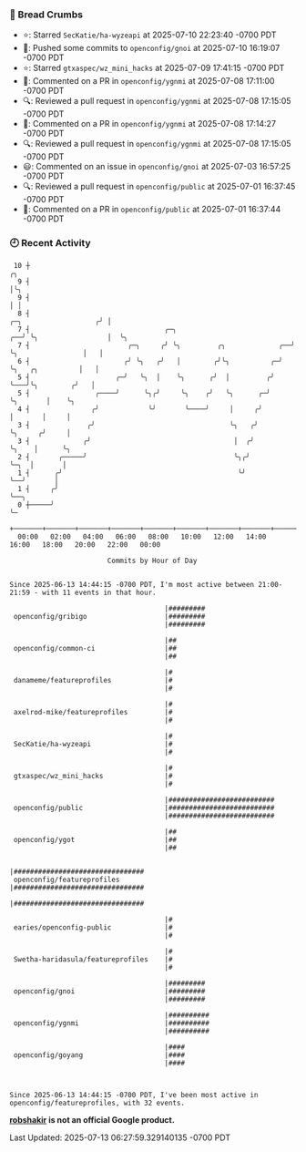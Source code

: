 ### 🍞 Bread Crumbs

 * ⭐️: Starred `SecKatie/ha-wyzeapi` at 2025-07-10 22:23:40 -0700 PDT
 * 🚢: Pushed some commits to `openconfig/gnoi` at 2025-07-10 16:19:07 -0700 PDT
 * ⭐️: Starred `gtxaspec/wz_mini_hacks` at 2025-07-09 17:41:15 -0700 PDT
 * 💬: Commented on a PR in  `openconfig/ygnmi` at 2025-07-08 17:11:00 -0700 PDT
 * 🔍: Reviewed a pull request in  `openconfig/ygnmi` at 2025-07-08 17:15:05 -0700 PDT
 * 💬: Commented on a PR in  `openconfig/ygnmi` at 2025-07-08 17:14:27 -0700 PDT
 * 🔍: Reviewed a pull request in  `openconfig/ygnmi` at 2025-07-08 17:15:05 -0700 PDT
 * 😃: Commented on an issue in `openconfig/gnoi` at 2025-07-03 16:57:25 -0700 PDT
 * 🔍: Reviewed a pull request in  `openconfig/public` at 2025-07-01 16:37:45 -0700 PDT
 * 💬: Commented on a PR in  `openconfig/public` at 2025-07-01 16:37:44 -0700 PDT

### 🕘 Recent Activity
```
 10 ┼                                                                                         ╭╮
  9 ┤                                                                                         │╰╮
  9 ┤                                                                                         │ │
  8 ┤                                                                   ╭─╮                  ╭╯ │
  7 ┤                                 ╭─╮                            ╭──╯ ╰╮                 │  ╰╮
  7 ┤                        ╭─╮     ╭╯ ╰╮         ╭╮             ╭──╯     ╰╮                │   │
  6 ┤                       ╭╯ ╰╮   ╭╯   │        ╭╯╰╮          ╭─╯         ╰╮   ╭╮          │   │
  5 ┤                     ╭─╯   ╰╮  │    ╰╮      ╭╯  │         ╭╯            ╰───╯╰╮        ╭╯   │
  5 ┤                ╭────╯      ╰╮╭╯     ╰╮    ╭╯   ╰╮      ╭─╯                   ╰╮       │    ╰╮
  4 ┤               ╭╯            ╰╯       ╰────╯     │     ╭╯                      │       │     │
  3 ┤              ╭╯                                 ╰╮   ╭╯                       ╰╮     ╭╯     │
  3 ┤             ╭╯                                   │  ╭╯                         ╰╮    │      ╰╮
  2 ┤       ╭─────╯                                    ╰╮╭╯                           ╰─╮  │       │
  1 ┤      ╭╯                                           ╰╯                              ╰──╯       │
  1 ┤     ╭╯                                                                                       ╰──╮
  0 ┼─────╯                                                                                           ╰─
    +───────+───────+───────+───────+───────+───────+───────+───────+───────+───────+───────+───────+────
  00:00   02:00   04:00   06:00   08:00   10:00   12:00   14:00   16:00   18:00   20:00   22:00   00:00   

						Commits by Hour of Day


Since 2025-06-13 14:44:15 -0700 PDT, I'm most active between 21:00-21:59 - with 11 events in that hour.

```



```
                                      |#########
 openconfig/gribigo                   |#########
                                      |#########

                                      |##
 openconfig/common-ci                 |##
                                      |##

                                      |#
 danameme/featureprofiles             |#
                                      |#

                                      |#
 axelrod-mike/featureprofiles         |#
                                      |#

                                      |#
 SecKatie/ha-wyzeapi                  |#
                                      |#

                                      |#
 gtxaspec/wz_mini_hacks               |#
                                      |#

                                      |##########################
 openconfig/public                    |##########################
                                      |##########################

                                      |##
 openconfig/ygot                      |##
                                      |##

                                      |################################
 openconfig/featureprofiles           |################################
                                      |################################

                                      |#
 earies/openconfig-public             |#
                                      |#

                                      |#
 Swetha-haridasula/featureprofiles    |#
                                      |#

                                      |#########
 openconfig/gnoi                      |#########
                                      |#########

                                      |##########
 openconfig/ygnmi                     |##########
                                      |##########

                                      |####
 openconfig/goyang                    |####
                                      |####



Since 2025-06-13 14:44:15 -0700 PDT, I've been most active in openconfig/featureprofiles, with 32 events.

```
**[robshakir](mailto:robjs@google.com) is not an official Google product.**  


Last Updated: 2025-07-13 06:27:59.329140135 -0700 PDT
